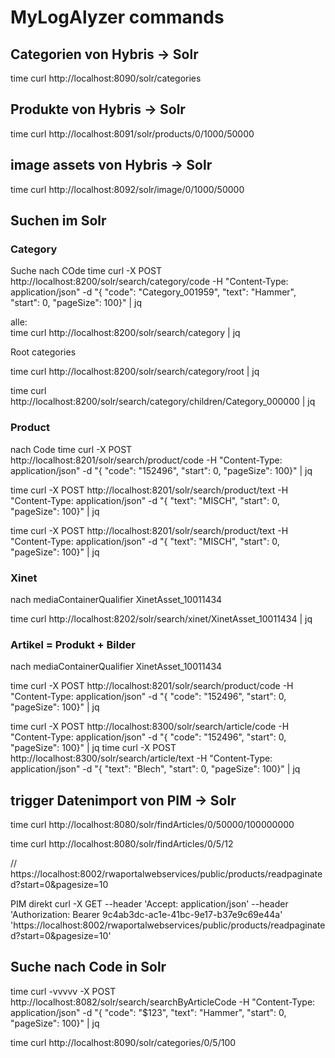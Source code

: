 # MyLogAlyzer commands

## Categorien von Hybris -> Solr
time curl http://localhost:8090/solr/categories


## Produkte von Hybris -> Solr
time curl http://localhost:8091/solr/products/0/1000/50000


## image assets von Hybris -> Solr
time curl http://localhost:8092/solr/image/0/1000/50000


## Suchen im Solr

### Category

Suche nach COde
time curl   -X POST http://localhost:8200/solr/search/category/code   -H  "Content-Type: application/json" -d "{  \"code\": \"Category_001959\",  \"text\": \"Hammer\",  \"start\": 0,  \"pageSize\": 100}"   | jq 

alle:  
time curl    http://localhost:8200/solr/search/category   | jq


Root categories

time curl    http://localhost:8200/solr/search/category/root   | jq

time curl    http://localhost:8200/solr/search/category/children/Category_000000   | jq


### Product

nach Code
time curl   -X POST http://localhost:8201/solr/search/product/code   -H  "Content-Type: application/json" -d "{  \"code\": \"152496\",   \"start\": 0,  \"pageSize\": 100}"   | jq 

time curl   -X POST http://localhost:8201/solr/search/product/text   -H  "Content-Type: application/json" -d "{   \"text\": \"MISCH\",  \"start\": 0,  \"pageSize\": 100}"   | jq 

time curl   -X POST http://localhost:8201/solr/search/product/text   -H  "Content-Type: application/json" -d "{   \"text\": \"MISCH\",  \"start\": 0,  \"pageSize\": 100}"   | jq

### Xinet

nach mediaContainerQualifier        XinetAsset_10011434

time curl   http://localhost:8202/solr/search/xinet/XinetAsset_10011434     | jq 


### Artikel = Produkt + Bilder

nach mediaContainerQualifier        XinetAsset_10011434

time curl   -X POST http://localhost:8201/solr/search/product/code   -H  "Content-Type: application/json" -d "{  \"code\": \"152496\",   \"start\": 0,  \"pageSize\": 100}"   | jq 


time curl  -X POST http://localhost:8300/solr/search/article/code     -H  "Content-Type: application/json" -d "{  \"code\": \"152496\",   \"start\": 0,  \"pageSize\": 100}"   | jq 
time curl  -X POST http://localhost:8300/solr/search/article/text    -H  "Content-Type: application/json" -d "{   \"text\": \"Blech\",  \"start\": 0,  \"pageSize\": 100}"   | jq 





## trigger Datenimport von PIM -> Solr

time curl http://localhost:8080/solr/findArticles/0/50000/100000000

time curl http://localhost:8080/solr/findArticles/0/5/12

// https://localhost:8002/rwaportalwebservices/public/products/readpaginated?start=0&pagesize=10


PIM direkt 
curl -X GET --header 'Accept: application/json' --header 'Authorization: Bearer 9c4ab3dc-ac1e-41bc-9e17-b37e9c69e44a' 'https://localhost:8002/rwaportalwebservices/public/products/readpaginated?start=0&pagesize=10'

## Suche nach Code in Solr


time curl -vvvvv  -X POST http://localhost:8082/solr/search/searchByArticleCode    -H  "Content-Type: application/json" -d "{  \"code\": \"$123\",  \"text\": \"Hammer\",  \"start\": 0,  \"pageSize\": 100}"   | jq 





time curl http://localhost:8090/solr/categories/0/5/100  
